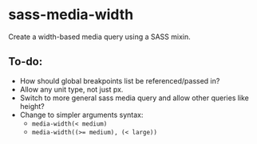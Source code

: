 # sass-media-width
Create a width-based media query using a SASS mixin.

## To-do:
* How should global breakpoints list be referenced/passed in?
* Allow any unit type, not just px.
* Switch to more general sass media query and allow other queries like height?
* Change to simpler arguments syntax:
	* `media-width(< medium)`
	* `media-width((>= medium), (< large))`